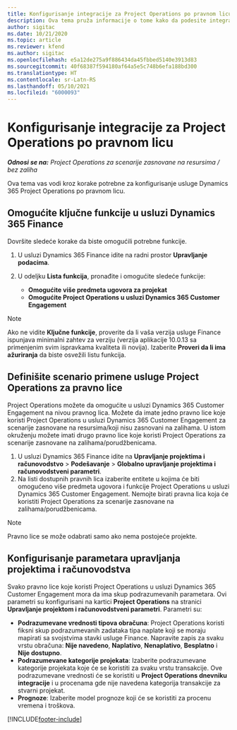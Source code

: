 ```yaml
---
title: Konfigurisanje integracije za Project Operations po pravnom licu
description: Ova tema pruža informacije o tome kako da podesite integraciju po pravnom licu u usluzi Project Operations.
author: sigitac
ms.date: 10/21/2020
ms.topic: article
ms.reviewer: kfend
ms.author: sigitac
ms.openlocfilehash: e5a12de275a9f886434da45fbbed5140e3913d83
ms.sourcegitcommit: 40f68387f594180af64a5e5c748b6efa188bd300
ms.translationtype: HT
ms.contentlocale: sr-Latn-RS
ms.lasthandoff: 05/10/2021
ms.locfileid: "6000093"
---
```

# <a name="configure-project-operations-integration-per-legal-entity"></a>Konfigurisanje integracije za Project Operations po pravnom licu 

_**Odnosi se na:** Project Operations za scenarije zasnovane na resursima / bez zaliha_

Ova tema vas vodi kroz korake potrebne za konfigurisanje usluge Dynamics 365 Project Operations po pravnom licu.

## <a name="enable-feature-keys-in-dynamics-365-finance"></a>Omogućite ključne funkcije u usluzi Dynamics 365 Finance

Dovršite sledeće korake da biste omogućili potrebne funkcije.

1. U usluzi Dynamics 365 Finance idite na radni prostor **Upravljanje podacima**.
2. U odeljku **Lista funkcija**, pronađite i omogućite sledeće funkcije:
  
    - **Omogućite više predmeta ugovora za projekat**
    - **Omogućite Project Operations u usluzi Dynamics 365 Customer Engagement**

> [!NOTE]
> Ako ne vidite **Ključne funkcije**, proverite da li vaša verzija usluge Finance ispunjava minimalni zahtev za verziju (verzija aplikacije 10.0.13 sa primenjenim svim ispravkama kvaliteta ili novija). Izaberite **Proveri da li ima ažuriranja** da biste osvežili listu funkcija.

## <a name="define-the-project-operations-deployment-scenario-for-a-legal-entity"></a>Definišite scenario primene usluge Project Operations za pravno lice

Project Operations možete da omogućite u usluzi Dynamics 365 Customer Engagement na nivou pravnog lica. Možete da imate jedno pravno lice koje koristi Project Operations u usluzi Dynamics 365 Customer Engagement za scenarije zasnovane na resursima/koji nisu zasnovani na zalihama. U istom okruženju možete imati drugo pravno lice koje koristi Project Operations za scenarije zasnovane na zalihama/porudžbenicama.

1. U usluzi Dynamics 365 Finance idite na **Upravljanje projektima i računovodstvo** > **Podešavanje** > **Globalno upravljanje projektima i računovodstveni parametri**.
2. Na listi dostupnih pravnih lica izaberite entitete u kojima će biti omogućeno više predmeta ugovora i funkcije Project Operations u usluzi Dynamics 365 Customer Engagement. Nemojte birati pravna lica koja će koristiti Project Operations za scenarije zasnovane na zalihama/porudžbenicama.

> [!NOTE]
> Pravno lice se može odabrati samo ako nema postojeće projekte.

## <a name="configure-project-management-and-accounting-parameters"></a>Konfigurisanje parametara upravljanja projektima i računovodstva

Svako pravno lice koje koristi Project Operations u usluzi Dynamics 365 Customer Engagement mora da ima skup podrazumevanih parametara. Ovi parametri su konfigurisani na kartici **Project Operations** na stranici **Upravljanje projektom i računovodstveni parametri**. Parametri su:

  - **Podrazumevane vrednosti tipova obračuna**: Project Operations koristi fiksni skup podrazumevanih zadataka tipa naplate koji se moraju mapirati sa svojstvima stavki usluge Finance. Napravite zapis za svaku vrstu obračuna: **Nije navedeno**, **Naplativo**, **Nenaplativo**, **Besplatno** i **Nije dostupno**.
  - **Podrazumevane kategorije projekata**: Izaberite podrazumevane kategorije projekata koje će se koristiti za svaku vrstu transakcije. Ove podrazumevane vrednosti će se koristiti u **Project Operations dnevniku integracije** i u procenama gde nije navedena kategorija transakcije za stvarni projekat.
  - **Prognoze**: Izaberite model prognoze koji će se koristiti za procenu vremena i troškova.


[!INCLUDE[footer-include](../includes/footer-banner.md)]